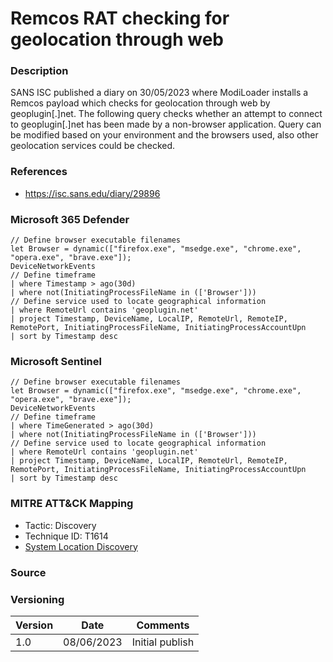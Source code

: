 # Remcos RAT checking for geolocation through web

### Description

SANS ISC published a diary on 30/05/2023 where ModiLoader installs a Remcos payload which checks for geolocation through web by geoplugin[.]net. The following query checks whether an attempt to connect to geoplugin[.]net has been made by a non-browser application. Query can be modified based on your environment and the browsers used, also other geolocation services could be checked.

### References
- https://isc.sans.edu/diary/29896

### Microsoft 365 Defender
```
// Define browser executable filenames
let Browser = dynamic(["firefox.exe", "msedge.exe", "chrome.exe", "opera.exe", "brave.exe"]);
DeviceNetworkEvents
// Define timeframe 
| where Timestamp > ago(30d)
| where not(InitiatingProcessFileName in (['Browser']))
// Define service used to locate geographical information
| where RemoteUrl contains 'geoplugin.net'
| project Timestamp, DeviceName, LocalIP, RemoteUrl, RemoteIP, RemotePort, InitiatingProcessFileName, InitiatingProcessAccountUpn
| sort by Timestamp desc
```

### Microsoft Sentinel
```
// Define browser executable filenames
let Browser = dynamic(["firefox.exe", "msedge.exe", "chrome.exe", "opera.exe", "brave.exe"]);
DeviceNetworkEvents
// Define timeframe 
| where TimeGenerated > ago(30d)
| where not(InitiatingProcessFileName in (['Browser']))
// Define service used to locate geographical information
| where RemoteUrl contains 'geoplugin.net'
| project Timestamp, DeviceName, LocalIP, RemoteUrl, RemoteIP, RemotePort, InitiatingProcessFileName, InitiatingProcessAccountUpn
| sort by Timestamp desc
```

### MITRE ATT&CK Mapping
- Tactic: Discovery
- Technique ID: T1614
- [System Location Discovery](https://attack.mitre.org/techniques/T1614/)

### Source

### Versioning
| Version       | Date          | Comments                          |
| ------------- |---------------| ----------------------------------|
| 1.0           | 08/06/2023    | Initial publish                   |
